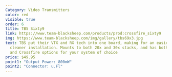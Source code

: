 ```yaml
---
Category: Video Transmitters
color: red
visible: true
order: 6
title: TBS Sixty9
link: https://www.team-blacksheep.com/products/prod:crossfire_sixty9
img: https://www.team-blacksheep.com/img/gallery/tbs69x3.jpg
text: TBS put their VTX and RX tech into one board, making for an easier and
  cleaner installation. Mounts to both 20x and 30x stacks, and has both Tracer
  and Crossfire options for your system of choice
price: $49.95
point1: "Output Power: 800mW"
point2: "Connector: u.Fl"
---
```

